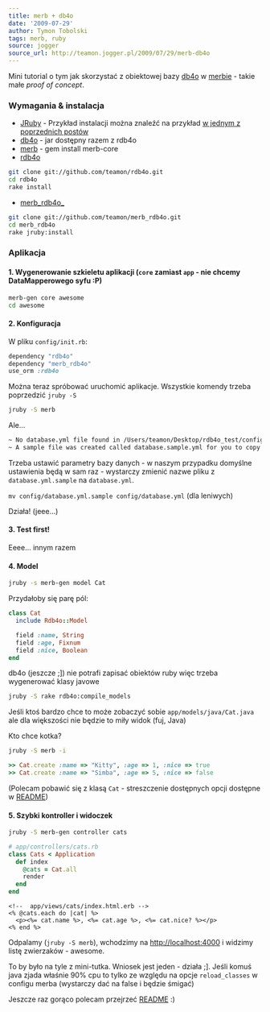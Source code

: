 ```yaml
---
title: merb + db4o
date: '2009-07-29'
author: Tymon Tobolski
tags: merb, ruby
source: jogger
source_url: http://teamon.jogger.pl/2009/07/29/merb-db4o
---
```


Mini tutorial o tym jak skorzystać z obiektowej bazy [db4o](http://www.db4o.com/) w [merbie](http://merbivore.com) - takie małe _proof of concept_.

### Wymagania & instalacja

- [JRuby](http://jruby.org) - Przykład instalacji można znaleźć na przykład <a href="http://blog.teamon.eu/2009/04/01/jruby-merb-sequel/">w jednym z poprzednich postów </li>
- [db4o](http://www.db4o.com) - jar dostępny razem z rdb4o
- [merb](http://merbivore.com) - gem install merb-core
- [rdb4o](http://github.com/teamon/rdb4o/tree/master)

```bash
git clone git://github.com/teamon/rdb4o.git
cd rdb4o
rake install
```

- [merb_rdb4o_](http://github.com/teamon/merb_rdb4o/tree/master)

```bash
git clone git://github.com/teamon/merb_rdb4o.git
cd merb_rdb4o
rake jruby:install
```

### Aplikacja

#### 1. Wygenerowanie szkieletu aplikacji (`core` zamiast `app` - nie chcemy DataMapperowego syfu :P)

```bash
merb-gen core awesome
cd awesome
```

#### 2. Konfiguracja

W pliku `config/init.rb`:

```ruby
dependency "rdb4o"
dependency "merb_rdb4o"
use_orm :rdb4o
```

Można teraz spróbować uruchomić aplikacje. Wszystkie komendy trzeba poprzedzić `jruby -S`

```bash
jruby -S merb
```

Ale...

```bash
~ No database.yml file found in /Users/teamon/Desktop/rdb4o_test/config.
~ A sample file was created called database.sample.yml for you to copy and edit.
```

Trzeba ustawić parametry bazy danych - w naszym przypadku domyślne ustawienia będą w sam raz - wystarczy zmienić nazwe pliku z `database.yml.sample` na `database.yml`.

`mv config/database.yml.sample config/database.yml` (dla leniwych)

Działa! (jeee...)

#### 3. Test first!

Eeee... innym razem

#### 4. Model

```bash
jruby -s merb-gen model Cat
```

Przydałoby się parę pól:

```ruby
class Cat
  include Rdb4o::Model

  field :name, String
  field :age, Fixnum
  field :nice, Boolean
end
```

db4o (jeszcze ;]) nie potrafi zapisać obiektów ruby więc trzeba wygenerować klasy javowe

```bash
jruby -S rake rdb4o:compile_models
```

Jeśli ktoś bardzo chce to może zobaczyć sobie `app/models/java/Cat.java` ale dla większości nie będzie to miły widok (fuj, Java)

Kto chce kotka?

```bash
jruby -S merb -i
```

```ruby
>> Cat.create :name => "Kitty", :age => 1, :nice => true
>> Cat.create :name => "Simba", :age => 5, :nice => false
```

(Polecam pobawić się z klasą `Cat` - streszczenie dostępnych opcji dostępne w [README](http://github.com/teamon/rdb4o/blob/15de306cee37d4b8f8a8261889608191f82b0a0a/README.markdown))

#### 5. Szybki kontroller i widoczek

```bash
jruby -S merb-gen controller cats
```

```ruby
# app/controllers/cats.rb
class Cats < Application
  def index
    @cats = Cat.all
    render
  end
end
```


```erb
<!--  app/views/cats/index.html.erb -->
<% @cats.each do |cat| %>
  <p><%= cat.name %>, <%= cat.age %>, <%= cat.nice? %></p>
<% end %>
```

Odpalamy (`jruby -S merb`), wchodzimy na [http://localhost:4000](http://localhost:4000) i widzimy listę zwierzaków - awesome.

To by było na tyle z mini-tutka. Wniosek jest jeden - działa ;]. Jeśli komuś java zjada właśnie 90% cpu to tylko ze względu na opcje `reload_classes` w configu merba (wystarczy dać na false i będzie śmigać)

Jeszcze raz gorąco polecam przejrzeć [README](http://github.com/teamon/rdb4o/tree/master) :)

